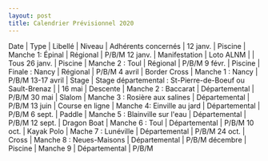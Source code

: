 ```yaml
---
layout: post
title: Calendrier Prévisionnel 2020
---
```



Date | Type | Libellé | Niveau | Adhérents concernés |
12 janv. | Piscine | Manche 1: Épinal | Régional | P/B/M
12 janv. | Manifestation | Loto ALNM |  | Tous
26 janv. | Piscine | Manche 2 : Toul | Régional | P/B/M
9 févr. | Piscine | Finale : Nancy | Régional | P/B/M
4 avril | Border Cross | Manche 1 : Nancy | P/B/M
13-17 avril | Stage | Stage départemental : St-Pierre-de-Boeuf ou Sault-Brenaz | |
16 mai | Descente | Manche 2 : Baccarat | Départemental | P/B/M
30 mai | Slalom | Manche 3 : Rosière aux salines | Départemental | P/B/M
13 juin | Course en ligne | Manche 4: Einville au jard | Départemental | P/B/M
6 sept. | Paddle | Manche 5 : Blainville sur l'eau | Départemental | P/B/M
12 sept. | Dragon Boat | Manche 6 : Toul | Départemental | P/B/M
10 oct. | Kayak Polo | Mache 7 : Lunéville | Départemental | P/B/M
24 oct. | Cross | Manche 8 : Neues-Maisons | Départemental | P/B/M
décembre | Piscine | Manche 9 | Départemental | P/B/M

